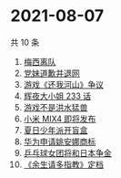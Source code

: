 # 2021-08-07

共 10 条

<!-- BEGIN -->
<!-- 最后更新时间 Sat Aug 07 2021 00:08:37 GMT+0800 (China Standard Time) -->

1. [梅西离队](https://www.zhihu.com/search?q=梅西)
1. [党妹道歉并退网](https://www.zhihu.com/search?q=党妹)
1. [游戏《还我河山》争议](https://www.zhihu.com/search?q=还我河山)
1. [辉夜大小姐 233 话](https://www.zhihu.com/search?q=辉夜大小姐)
1. [游戏不是洪水猛兽](https://www.zhihu.com/search?q=网络游戏)
1. [小米 MIX4 即将发布](https://www.zhihu.com/search?q=小米mix4)
1. [夏日少年派开盲盒](https://www.zhihu.com/search?q=夏日少年派)
1. [华为申请姚安娜商标](https://www.zhihu.com/search?q=姚安娜商标)
1. [乒乓球女团将和日本争金](https://www.zhihu.com/search?q=乒乓球女团)
1. [《余生请多指教》定档](https://www.zhihu.com/search?q=余生请多指教)

<!-- END -->
